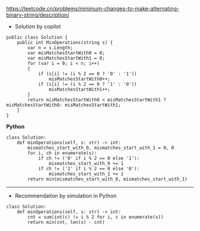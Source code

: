 https://leetcode.cn/problems/minimum-changes-to-make-alternating-binary-string/description/ 

- Solution by copilot
```
public class Solution {
    public int MinOperations(string s) {
        var n = s.Length;
        var misMatchesStartWith0 = 0;
        var misMatchesStartWith1 = 0;
        for (var i = 0; i < n; i++)
        {
            if (s[i] != (i % 2 == 0 ? '0' : '1'))
                misMatchesStartWith0++;
            if (s[i] != (i % 2 == 0 ? '1' : '0'))
                misMatchesStartWith1++;
        }
        return misMatchesStartWith0 < misMatchesStartWith1 ? misMatchesStartWith0: misMatchesStartWith1;
    }
}
```
**Python**
```
class Solution:
    def minOperations(self, s: str) -> int:
        mismatches_start_with_0, mismatches_start_with_1 = 0, 0
        for i, ch in enumerate(s):
            if ch != ('0' if i % 2 == 0 else '1'):
                mismatches_start_with_0 += 1
            if ch != ('1' if i % 2 == 0 else '0'):
                mismatches_start_with_1 += 1
        return min(mismatches_start_with_0, mismatches_start_with_1)
```

---

- Recommendaiton by simulation in Python
```
class Solution:
    def minOperations(self, s: str) -> int:
        cnt = sum(int(c) != i % 2 for i, c in enumerate(s))
        return min(cnt, len(s) - cnt)
```
